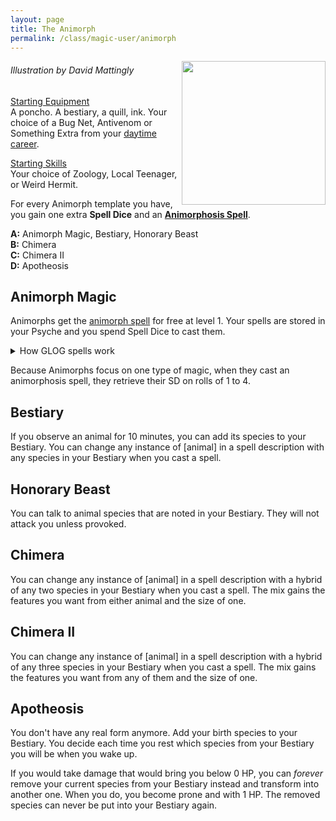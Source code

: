 ```yaml
---
layout: page
title: The Animorph
permalink: /class/magic-user/animorph
---
```


<img align="right" width=230px src="https://static.wikia.nocookie.net/animorphs/images/0/07/Animorphs_the_threat_book_21_david_mattingly_original_sketch.gif">

###### Illustration by David Mattingly

<ins>Starting Equipment</ins><br>
A poncho. A bestiary, a quill, ink. Your choice of a Bug Net, Antivenom or Something Extra from your [daytime career](http://tenfootpolemic.blogspot.com/2014/01/200-failed-medieval-careers.html).

<ins>Starting Skills</ins><br>
Your choice of Zoology, Local Teenager, or Weird Hermit.

For every Animorph template you have, you gain one extra **Spell Dice** and an **[Animorphosis Spell](/spells/#animorphosis)**.

**A:** Animorph Magic, Bestiary, Honorary Beast<br>
**B:** Chimera <br>
**C:** Chimera II <br>
**D:** Apotheosis <br>

## Animorph Magic
Animorphs get the [animorph spell](/2020/11/12/animorph/) for free at level 1. Your spells are stored in your Psyche and you spend Spell Dice to cast them.

<details markdown="1">
<summary>How GLOG spells work</summary>
<ins>Spell Dice (SD)</ins><br>
You get 1 per Animorph template. They are D6s.

Whenever you cast a spell, you choose how many SD to invest into it. The result of the spell depends on the number of [dice] and their [sum].

If a SD rolls a 1, 2 or 3, you don’t lose it. Otherwise, you lose it until you get a night of sleep. You can’t cast without SD.

Every time you roll doubles you get closer to *Catastrophe*.

<ins>Catastrophe</ins><br>
Every time you roll doubles you gain 1 *Doom Point*. Roll a D20. If you roll equal to or below your doom score, you trigger a [catastrophe](/list/spell-catastrophe). Triples give 3 Points, and Quadruples, 6 points.
</details>

Because Animorphs focus on one type of magic, when they cast an animorphosis spell, they retrieve their SD on rolls of 1 to 4.

## Bestiary
If you observe an animal for 10 minutes, you can add its species to your Bestiary. You can change any instance of [animal] in a spell description with any species in your Bestiary when you cast a spell.

## Honorary Beast
You can talk to animal species that are noted in your Bestiary. They will not attack you unless provoked.

## Chimera
You can change any instance of [animal] in a spell description with a hybrid of any two species in your Bestiary when you cast a spell. The mix gains the features you want from either animal and the size of one.

## Chimera II
You can change any instance of [animal] in a spell description with a hybrid of any three species in your Bestiary when you cast a spell. The mix gains the features you want from any of them and the size of one.

## Apotheosis
You don't have any real form anymore. Add your birth species to your Bestiary. You decide each time you rest which species from your Bestiary you will be when you wake up.

If you would take damage that would bring you below 0 HP, you can _forever_ remove your current species from your Bestiary instead and transform into another one. When you do, you become prone and with 1 HP. The removed species can never be put into your Bestiary again.
